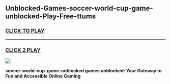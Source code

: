 
## Unblocked-Games-soccer-world-cup-game-unblocked-Play-Free-ttums
<h3>
<a href="https://premium76.site?title=soccer-world-cup-game-unblocked&ref=17A">CLICK TO PLAY</a></h3>
<hr>

<h3>
<a href="https://premium76.site?title=soccer-world-cup-game-unblocked&ref=17A">CLICK 2 PLAY</a>
  
</h3>

<a href="https://premium76.site?title=soccer-world-cup-game-unblocked&ref=17A"><img src="https://clearcache.store/games.png"></a>


**soccer-world-cup-game-unblocked games unblocked: Your Gateway to Fun and Accessible Online Gaming**
